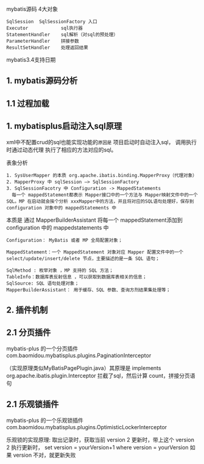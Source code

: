 mybatis源码 4大对象

```
SqlSession	SqlSessionFactory 入口
Executor			sql执行器
StatementHandler	sql解析（对sql的预处理）
ParameterHandler	拼接参数
ResultSetHandler	处理返回结果
```



 mybatis3.4支持日期 



## 1. mybatis源码分析

## 1.1 过程加载





## 1. mybatisplus启动注入sql原理

xml中不配置crud的sql也能实现功能的`原因是` 项目启动时自动注入sql， 调用执行时通过动态代理 执行了相应的方法对应的sql。

表象分析
```
1. SysUserMapper 的本质 org.apache.ibatis.binding.MapperProxy（代理对象）
2. MapperProxy 中 sqlSession –> SqlSessionFactory
3. SqlSessionFacotry 中 Configuration -> MappedStatements
  每一个 mappedStatement都表示 Mapper接口中的一个方法与 Mapper映射文件中的一个SQL。MP 在启动就会挨个分析 xxxMapper中的方法，并且将对应的SQL语句处理好，保存到 configuration 对象中的 mappedStatements 中
```

本质是 通过 MapperBuilderAssistant 将每一个 mappedStatement添加到 configuration 中的 mappedstatements 中
```
Configuration： MyBatis 或者 MP 全局配置对象；

MappedStatement：一个 MappedStatement 对象对应 Mapper 配置文件中的一个
select/update/insert/delete 节点，主要描述的是一条 SQL 语句；

SqlMethod : 枚举对象 ，MP 支持的 SQL 方法；
TableInfo：数据库表反射信息 ，可以获取到数据库表相关的信息；
SqlSource: SQL 语句处理对象；
MapperBuilderAssistant： 用于缓存、SQL 参数、查询方剂结果集处理等；
```



## 2. 插件机制

## 2.1 分页插件

mybatis-plus 的一个分页插件
com.baomidou.mybatisplus.plugins.PaginationInterceptor

（实现原理类似MyBatisPagePlugin.java）其原理是 implements org.apache.ibatis.plugin.Interceptor  拦截了sql，然后计算 count，拼接分页语句


## 2.1 乐观锁插件

mybatis-plus 的一个乐观锁插件
com.baomidou.mybatisplus.plugins.OptimisticLockerInterceptor

乐观锁的实现原理:
    取出记录时，获取当前 version 2 
    更新时，带上这个 version 2 
    执行更新时， set version = yourVersion+1 where version = yourVersion
    如果 version 不对，就更新失败




